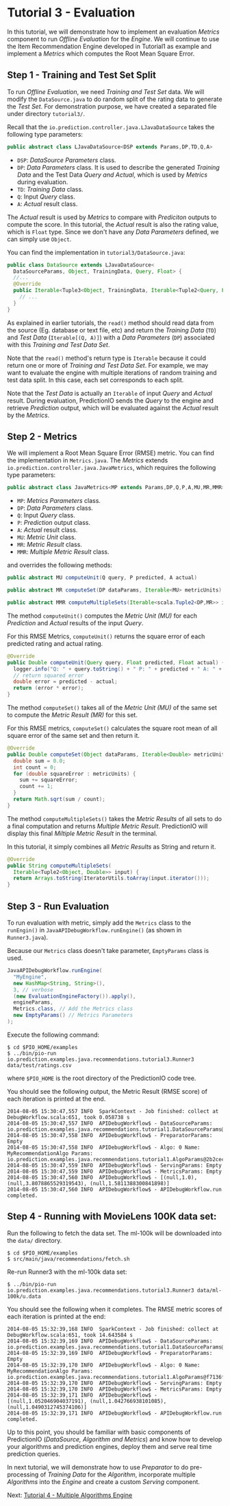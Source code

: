 # Tutorial 3 - Evaluation

In this tutorial, we will demonstrate how to implement an evaluation *Metrics*
component to run *Offline Evaluation* for the *Engine*. We will continue to use
the Item Recommendation Engine developed in Tutorial1 as example and implement a
*Metrics* which computes the Root Mean Square Error.

## Step 1 - Training and Test Set Split

To run *Offline Evaluation*, we need *Training and Test Set* data. We will
modify the `DataSource.java` to do random split of the rating data to generate
the *Test Set*. For demonstration purpose, we have created a separated file
under directory `tutorial3/`.

Recall that the `io.prediction.controller.java.LJavaDataSource` takes the
following type parameters:

```java
public abstract class LJavaDataSource<DSP extends Params,DP,TD,Q,A>
```
- `DSP`: *DataSource Parameters* class.
- `DP`: *Data Parameters* class. It is used to describe the generated *Training
  Data* and the Test Data *Query and Actual*, which is used by *Metrics* during
  evaluation.
- `TD`: *Training Data* class.
- `Q`: Input *Query* class.
- `A`: *Actual* result class.

The *Actual* result is used by *Metrics* to compare with *Prediciton* outputs to
compute the score. In this tutorial, the *Actual* result is also the rating
value, which is `Float` type. Since we don't have any *Data Parameters* defined,
we can simply use `Object`.

You can find the implementation in `tutorial3/DataSource.java`:

```java
public class DataSource extends LJavaDataSource<
  DataSourceParams, Object, TrainingData, Query, Float> {
  //...
  @Override
  public Iterable<Tuple3<Object, TrainingData, Iterable<Tuple2<Query, Float>>>> read() {
    // ...
  }
}
```

As explained in earlier tutorials, the `read()` method should read data from the
source (Eg. database or text file, etc) and return the *Training Data* (`TD`)
and *Test Data* (`Iterable[(Q, A)]`) with a *Data Parameters* (`DP`) associated
with this *Training and Test Data Set*.

Note that the `read()` method's return type is `Iterable` because it could
return one or more of *Training and Test Data Set*. For example, we may want to
evaluate the engine with multiple iterations of random training and test data
split. In this case, each set corresponds to each split.

Note that the *Test Data* is actually an `Iterable` of input *Query* and
*Actual* result. During evaluation, PredictionIO sends the *Query* to the engine
and retrieve *Prediction* output, which will be evaluated against the *Actual*
result by the *Metrics*.


## Step 2 - Metrics

We will implement a Root Mean Square Error (RMSE) metric. You can find the
implementation in `Metrics.java`. The *Metrics* extends
`io.prediction.controller.java.JavaMetrics`, which requires the following type
parameters:

```java
public abstract class JavaMetrics<MP extends Params,DP,Q,P,A,MU,MR,MMR>
```
- `MP`: *Metrics Parameters* class.
- `DP`: *Data Parameters* class.
- `Q`: Input *Query* class.
- `P`: *Prediction* output class.
- `A`: *Actual* result class.
- `MU`: *Metric Unit* class.
- `MR`: *Metric Result* class.
- `MMR`: *Multiple Metric Result* class.

and overrides the following methods:

```java
public abstract MU computeUnit(Q query, P predicted, A actual)

public abstract MR computeSet(DP dataParams, Iterable<MU> metricUnits)

public abstract MMR computeMultipleSets(Iterable<scala.Tuple2<DP,MR>> input)
```

The method `computeUnit()` computes the *Metric Unit (MU)* for each *Prediction*
and *Actual* results of the input *Query*.

For this RMSE Metrics, `computeUnit()` returns the square error of each
predicted rating and actual rating.

```java
@Override
public Double computeUnit(Query query, Float predicted, Float actual) {
  logger.info("Q: " + query.toString() + " P: " + predicted + " A: " + actual);
  // return squared error
  double error = predicted - actual;
  return (error * error);
}
```

The method `computeSet()` takes all of the *Metric Unit (MU)* of the same set to
compute the *Metric Result (MR)* for this set.

For this RMSE metrics, `computeSet()` calculates the square root mean of all
square error of the same set and then return it.

```java
@Override
public Double computeSet(Object dataParams, Iterable<Double> metricUnits) {
  double sum = 0.0;
  int count = 0;
  for (double squareError : metricUnits) {
    sum += squareError;
    count += 1;
  }
  return Math.sqrt(sum / count);
}
```

The method `computeMultipleSets()` takes the *Metric Results* of all sets to do
a final computation and returns *Multiple Metric Result*. PredictionIO will
display this final *Miltiple Metric Result* in the terminal.

In this tutorial, it simply combines all *Metric Results* as String and return
it.

```java
@Override
public String computeMultipleSets(
  Iterable<Tuple2<Object, Double>> input) {
  return Arrays.toString(IteratorUtils.toArray(input.iterator()));
}
```

## Step 3 - Run Evaluation

To run evaluation with metric, simply add the `Metrics` class to the
`runEngin()` in `JavaAPIDebugWorkflow.runEngine()` (as shown in `Runner3.java`).

Because our `Metrics` class doesn't take parameter, `EmptyParams` class is used.

```java
JavaAPIDebugWorkflow.runEngine(
  "MyEngine",
  new HashMap<String, String>(),
  3, // verbose
  (new EvaluationEngineFactory()).apply(),
  engineParams,
  Metrics.class, // Add the Metrics class
  new EmptyParams() // Metrics Parameters
);

```

Execute the following command:

```
$ cd $PIO_HOME/examples
$ ../bin/pio-run io.prediction.examples.java.recommendations.tutorial3.Runner3 data/test/ratings.csv
```
where `$PIO_HOME` is the root directory of the PredictionIO code tree.

You should see the following output, the Metric Result (RMSE score) of each
iteration is printed at the end.

```
2014-08-05 15:30:47,557 INFO  SparkContext - Job finished: collect at DebugWorkflow.scala:651, took 0.058738 s
2014-08-05 15:30:47,557 INFO  APIDebugWorkflow$ - DataSourceParams: io.prediction.examples.java.recommendations.tutorial1.DataSourceParams@2f01a5c4
2014-08-05 15:30:47,558 INFO  APIDebugWorkflow$ - PreparatorParams: Empty
2014-08-05 15:30:47,558 INFO  APIDebugWorkflow$ - Algo: 0 Name: MyRecommendationAlgo Params: io.prediction.examples.java.recommendations.tutorial1.AlgoParams@2b2cecab
2014-08-05 15:30:47,559 INFO  APIDebugWorkflow$ - ServingParams: Empty
2014-08-05 15:30:47,559 INFO  APIDebugWorkflow$ - MetricsParams: Empty
2014-08-05 15:30:47,560 INFO  APIDebugWorkflow$ - [(null,1.0), (null,3.8078865529319543), (null,1.5811388300841898)]
2014-08-05 15:30:47,560 INFO  APIDebugWorkflow$ - APIDebugWorkflow.run completed.
```

## Step 4 - Running with MovieLens 100K data set:

Run the following to fetch the data set. The ml-100k will be downloaded into the `data/` directory.

```
$ cd $PIO_HOME/examples
$ src/main/java/recommendations/fetch.sh
```

Re-run Runner3 with the ml-100k data set:

```
$ ../bin/pio-run io.prediction.examples.java.recommendations.tutorial3.Runner3 data/ml-100k/u.data
```

You should see the following when it completes. The RMSE metric scores of each
iteration is printed at the end:

```
2014-08-05 15:32:39,168 INFO  SparkContext - Job finished: collect at DebugWorkflow.scala:651, took 14.643584 s
2014-08-05 15:32:39,169 INFO  APIDebugWorkflow$ - DataSourceParams: io.prediction.examples.java.recommendations.tutorial1.DataSourceParams@62a2cb43
2014-08-05 15:32:39,169 INFO  APIDebugWorkflow$ - PreparatorParams: Empty
2014-08-05 15:32:39,170 INFO  APIDebugWorkflow$ - Algo: 0 Name: MyRecommendationAlgo Params: io.prediction.examples.java.recommendations.tutorial1.AlgoParams@f7136f7
2014-08-05 15:32:39,170 INFO  APIDebugWorkflow$ - ServingParams: Empty
2014-08-05 15:32:39,170 INFO  APIDebugWorkflow$ - MetricsParams: Empty
2014-08-05 15:32:39,171 INFO  APIDebugWorkflow$ - [(null,1.052046904037191), (null,1.042766938101085), (null,1.0490312745374106)]
2014-08-05 15:32:39,171 INFO  APIDebugWorkflow$ - APIDebugWorkflow.run completed.
```

Up to this point, you should be familiar with basic components of PredictionIO
(*DataSource, Algorithm and Metrics*) and know how to develop your algorithms
and prediction engines, deploy them and serve real time prediction queries.

In next tutorial, we will demonstrate how to use *Preparator* to do
pre-processing of *Training Data* for the *Algorithm*, incorporate multiple
*Algorithms* into the *Engine* and create a custom *Serving* component.

Next: [Tutorial 4 - Multiple Algorithms Engine](tutorial4-multialgo.md)
